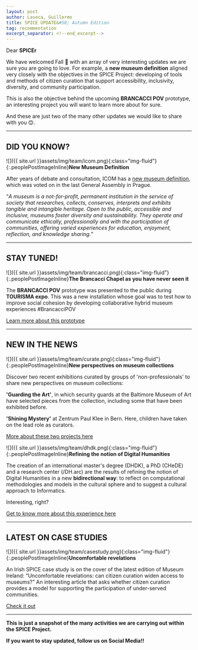 ```yaml
---
layout: post
author: Laseca, Guillermo
title: SPICE UPDATE&#58; Autumn Edition
tag: recommentation
excerpt_separator: <!--end_excerpt-->
---
```


Dear **SPICEr**

We have welcomed Fall 🍂 with an array of very interesting updates we are sure you are going to love. For example, a **new museum definition** aligned very closely with the objectives in the SPICE Project: developing of tools and methods of citizen curation that support accessibility, inclusivity, diversity, and community participation.
<!--end_excerpt-->

This is also the objective behind the upcoming **BRANCACCI POV** prototype, an interesting project you will want to learn more about for sure.

And these are just two of the many other updates we would like to share with you 😊.

***

## DID YOU KNOW?

![]({{ site.url }}assets/img/team/icom.png){:class="img-fluid"}{:.peoplePostImageInline}**New Museum Definition**

After years of debate and consultation, ICOM has a [new museum definition](https://icom.museum/en/resources/standards-guidelines/museum-definition/), which was voted on in the last General Assembly in Prague.

“*A museum is a not-for-profit, permanent institution in the service of society that researches, collects, conserves, interprets and exhibits tangible and intangible heritage. Open to the public, accessible and inclusive, museums foster diversity and sustainability. They operate and communicate ethically, professionally and with the participation of communities, offering varied experiences for education, enjoyment, reflection, and knowledge sharing.*”

***

## STAY TUNED!

![]({{ site.url }}assets/img/team/brancacci.png){:class="img-fluid"}{:.peoplePostImageInline}**The Brancacci Chapel as you have never seen it**

The **BRANCACCI POV** prototype was presented to the public during **TOURISMA expo**. This was a new installation whose goal was to test how to improve social cohesion by developing collaborative hybrid museum experiences #BrancacciPOV

[Learn more about this prototype](https://www.ispc.cnr.it/it_it/terza-missione/technology-and-knowledge-transfer/brancacci/)

***

## NEW IN THE NEWS

![]({{ site.url }}assets/img/team/curate.png){:class="img-fluid"}{:.peoplePostImageInline}**New perspectives on museum collections**

Discover two recent exhibitions curated by groups of 'non-professionals' to share new perspectives on museum collections:

**'Guarding the Art'**, in which security guards at the Baltimore Museum of Art have selected pieces from the collection, including some that have been exhibited before.

**'Shining Mystery'** at Zentrum Paul Klee in Bern. Here, children have taken on the lead role as curators.

[More about these two projects here](https://musermeku.org/kurator-museum/)

![]({{ site.url }}assets/img/team/dhdk.png){:class="img-fluid"}{:.peoplePostImageInline}**Refining the notion of Digital Humanities**

The creation of an international master's degree (DHDK), a PhD (CHeDE) and a research center (/DH.arc) are the results of refining the notion of Digital Humanities in a new **bidirectional way**: to reflect on computational methodologies and models in the cultural sphere and to suggest a cultural approach to Informatics.

Interesting, right?

[Get to know more about this experience here](https://arxiv.org/abs/2209.06091)

***

## LATEST ON CASE STUDIES

![]({{ site.url }}assets/img/team/casestudy.png){:class="img-fluid"}{:.peoplePostImageInline}**Uncomfortable revelations**

An Irish SPICE case study is on the cover of the latest edition of Museum Ireland:
“Uncomfortable revelations: can citizen curation widen access to museums?” An interesting article that asks whether citizen curation provides a model for supporting the participation of under-served communities.

[Check it out](https://issuu.com/irishmuseums/docs/ima_journal_2021_compressed)

***

**This is just a snapshot of the many activities we are carrying out within the SPICE Project.**
 
**If you want to stay updated, follow us on Social Media!!**
